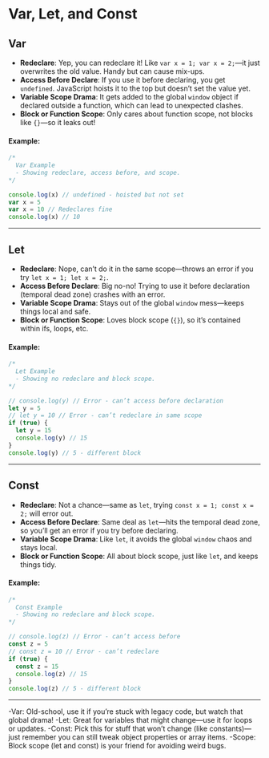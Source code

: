 # Var, Let, and Const


## Var
- **Redeclare**: Yep, you can redeclare it! Like `var x = 1; var x = 2;`—it just overwrites the old value. Handy but can cause mix-ups.
- **Access Before Declare**: If you use it before declaring, you get `undefined`. JavaScript hoists it to the top but doesn’t set the value yet.
- **Variable Scope Drama**: It gets added to the global `window` object if declared outside a function, which can lead to unexpected clashes.
- **Block or Function Scope**: Only cares about function scope, not blocks like `{}`—so it leaks out!

#### Example:
```javascript
/*
  Var Example
  - Showing redeclare, access before, and scope.
*/

console.log(x) // undefined - hoisted but not set
var x = 5
var x = 10 // Redeclares fine
console.log(x) // 10
```

---

## Let
- **Redeclare**: Nope, can’t do it in the same scope—throws an error if you try `let x = 1; let x = 2;`.
- **Access Before Declare**: Big no-no! Trying to use it before declaration (temporal dead zone) crashes with an error.
- **Variable Scope Drama**: Stays out of the global `window` mess—keeps things local and safe.
- **Block or Function Scope**: Loves block scope (`{}`), so it’s contained within ifs, loops, etc.

#### Example:
```javascript
/*
  Let Example
  - Showing no redeclare and block scope.
*/

// console.log(y) // Error - can’t access before declaration
let y = 5
// let y = 10 // Error - can’t redeclare in same scope
if (true) {
  let y = 15
  console.log(y) // 15
}
console.log(y) // 5 - different block
```

---

## Const
- **Redeclare**: Not a chance—same as `let`, trying `const x = 1; const x = 2;` will error out.
- **Access Before Declare**: Same deal as `let`—hits the temporal dead zone, so you’ll get an error if you try before declaring.
- **Variable Scope Drama**: Like `let`, it avoids the global `window` chaos and stays local.
- **Block or Function Scope**: All about block scope, just like `let`, and keeps things tidy.

#### Example:
```javascript
/*
  Const Example
  - Showing no redeclare and block scope.
*/

// console.log(z) // Error - can’t access before
const z = 5
// const z = 10 // Error - can’t redeclare
if (true) {
  const z = 15
  console.log(z) // 15
}
console.log(z) // 5 - different block
```

---

-Var: Old-school, use it if you’re stuck with legacy code, but watch that global drama!
-Let: Great for variables that might change—use it for loops or updates.
-Const: Pick this for stuff that won’t change (like constants)—just remember you can still tweak object properties or array items.
-Scope: Block scope (let and const) is your friend for avoiding weird bugs.
